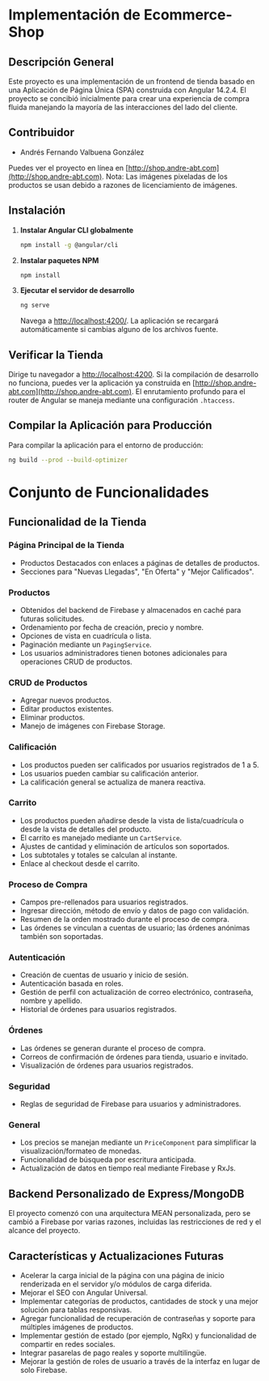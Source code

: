 # Implementación de Ecommerce-Shop

## Descripción General

Este proyecto es una implementación de un frontend de tienda basado en una Aplicación de Página Única (SPA) construida con Angular 14.2.4. El proyecto se concibió inicialmente para crear una experiencia de compra fluida manejando la mayoría de las interacciones del lado del cliente.

## Contribuidor
- Andrés Fernando Valbuena González

Puedes ver el proyecto en línea en [http://shop.andre-abt.com](http://shop.andre-abt.com). Nota: Las imágenes pixeladas de los productos se usan debido a razones de licenciamiento de imágenes.

## Instalación

1. **Instalar Angular CLI globalmente**
    ```bash
    npm install -g @angular/cli
    ```

2. **Instalar paquetes NPM**
    ```bash
    npm install
    ```

3. **Ejecutar el servidor de desarrollo**
    ```bash
    ng serve
    ```
    Navega a [http://localhost:4200/](http://localhost:4200/). La aplicación se recargará automáticamente si cambias alguno de los archivos fuente.

## Verificar la Tienda

Dirige tu navegador a [http://localhost:4200](http://localhost:4200). Si la compilación de desarrollo no funciona, puedes ver la aplicación ya construida en [http://shop.andre-abt.com](http://shop.andre-abt.com). El enrutamiento profundo para el router de Angular se maneja mediante una configuración `.htaccess`.

## Compilar la Aplicación para Producción

Para compilar la aplicación para el entorno de producción:

```bash
ng build --prod --build-optimizer
```

# Conjunto de Funcionalidades

## Funcionalidad de la Tienda

### Página Principal de la Tienda
- Productos Destacados con enlaces a páginas de detalles de productos.
- Secciones para "Nuevas Llegadas", "En Oferta" y "Mejor Calificados".

### Productos
- Obtenidos del backend de Firebase y almacenados en caché para futuras solicitudes.
- Ordenamiento por fecha de creación, precio y nombre.
- Opciones de vista en cuadrícula o lista.
- Paginación mediante un `PagingService`.
- Los usuarios administradores tienen botones adicionales para operaciones CRUD de productos.

### CRUD de Productos
- Agregar nuevos productos.
- Editar productos existentes.
- Eliminar productos.
- Manejo de imágenes con Firebase Storage.

### Calificación
- Los productos pueden ser calificados por usuarios registrados de 1 a 5.
- Los usuarios pueden cambiar su calificación anterior.
- La calificación general se actualiza de manera reactiva.

### Carrito
- Los productos pueden añadirse desde la vista de lista/cuadrícula o desde la vista de detalles del producto.
- El carrito es manejado mediante un `CartService`.
- Ajustes de cantidad y eliminación de artículos son soportados.
- Los subtotales y totales se calculan al instante.
- Enlace al checkout desde el carrito.

### Proceso de Compra
- Campos pre-rellenados para usuarios registrados.
- Ingresar dirección, método de envío y datos de pago con validación.
- Resumen de la orden mostrado durante el proceso de compra.
- Las órdenes se vinculan a cuentas de usuario; las órdenes anónimas también son soportadas.

### Autenticación
- Creación de cuentas de usuario y inicio de sesión.
- Autenticación basada en roles.
- Gestión de perfil con actualización de correo electrónico, contraseña, nombre y apellido.
- Historial de órdenes para usuarios registrados.

### Órdenes
- Las órdenes se generan durante el proceso de compra.
- Correos de confirmación de órdenes para tienda, usuario e invitado.
- Visualización de órdenes para usuarios registrados.

### Seguridad
- Reglas de seguridad de Firebase para usuarios y administradores.

### General
- Los precios se manejan mediante un `PriceComponent` para simplificar la visualización/formateo de monedas.
- Funcionalidad de búsqueda por escritura anticipada.
- Actualización de datos en tiempo real mediante Firebase y RxJs.

## Backend Personalizado de Express/MongoDB

El proyecto comenzó con una arquitectura MEAN personalizada, pero se cambió a Firebase por varias razones, incluidas las restricciones de red y el alcance del proyecto.

## Características y Actualizaciones Futuras
- Acelerar la carga inicial de la página con una página de inicio renderizada en el servidor y/o módulos de carga diferida.
- Mejorar el SEO con Angular Universal.
- Implementar categorías de productos, cantidades de stock y una mejor solución para tablas responsivas.
- Agregar funcionalidad de recuperación de contraseñas y soporte para múltiples imágenes de productos.
- Implementar gestión de estado (por ejemplo, NgRx) y funcionalidad de compartir en redes sociales.
- Integrar pasarelas de pago reales y soporte multilingüe.
- Mejorar la gestión de roles de usuario a través de la interfaz en lugar de solo Firebase.

